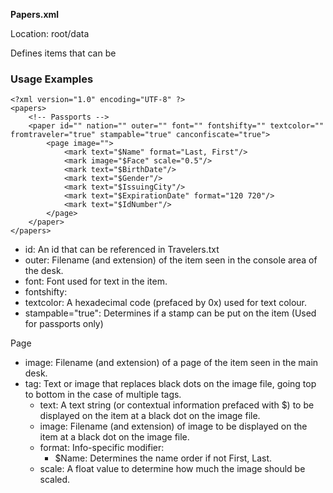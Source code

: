 **Papers.xml**

Location: root/data

Defines items that can be 

### Usage Examples

```
<?xml version="1.0" encoding="UTF-8" ?>
<papers>
	<!-- Passports -->
	<paper id="" nation="" outer="" font="" fontshifty="" textcolor="" fromtraveler="true" stampable="true" canconfiscate="true">
		<page image="">
			<mark text="$Name" format="Last, First"/>
			<mark image="$Face" scale="0.5"/>
			<mark text="$BirthDate"/>
			<mark text="$Gender"/>
			<mark text="$IssuingCity"/>
			<mark text="$ExpirationDate" format="120 720"/>
			<mark text="$IdNumber"/>
		</page>
	</paper>
</papers>
```

* id: An id that can be referenced in Travelers.txt
* outer: Filename (and extension) of the item seen in the console area of the desk.
* font: Font used for text in the item.
* fontshifty: 
* textcolor: A hexadecimal code (prefaced by 0x) used for text colour.
* stampable="true": Determines if a stamp can be put on the item (Used for passports only)

Page

* image: Filename (and extension) of a page of the item seen in the main desk.
* tag: Text or image that replaces black dots on the image file, going top to bottom in the case of multiple tags.
	* text: A text string (or contextual information prefaced with $) to be displayed on the item at a black dot on the image file.
	* image: Filename (and extension) of image to be displayed on the item at a black dot on the image file.
	* format: Info-specific modifier:
		* $Name: Determines the name order if not First, Last.
	* scale: A float value to determine how much the image should be scaled.
